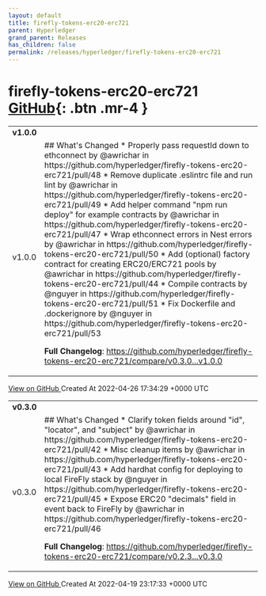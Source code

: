 ```yaml
---
layout: default
title: firefly-tokens-erc20-erc721
parent: Hyperledger
grand_parent: Releases
has_children: false
permalink: /releases/hyperledger/firefly-tokens-erc20-erc721
---
```


# firefly-tokens-erc20-erc721 <span class="fs-3 right-align">[GitHub](https://github.com/hyperledger/firefly-tokens-erc20-erc721){: .btn .mr-4 }</span>


<div>
    <table>
        <tr>
            <td colspan="2">
                <b>
                    v1.0.0
                </b>
            </td>
        </tr>
        <tr>
            <td>
                <span class="chip">
                    v1.0.0
                </span>
            </td>
            <td>
                ## What's Changed
* Properly pass requestId down to ethconnect by @awrichar in https://github.com/hyperledger/firefly-tokens-erc20-erc721/pull/48
* Remove duplicate .eslintrc file and run lint by @awrichar in https://github.com/hyperledger/firefly-tokens-erc20-erc721/pull/49
* Add helper command "npm run deploy" for example contracts by @awrichar in https://github.com/hyperledger/firefly-tokens-erc20-erc721/pull/47
* Wrap ethconnect errors in Nest errors by @awrichar in https://github.com/hyperledger/firefly-tokens-erc20-erc721/pull/50
* Add (optional) factory contract for creating ERC20/ERC721 pools by @awrichar in https://github.com/hyperledger/firefly-tokens-erc20-erc721/pull/44
* Compile contracts by @nguyer in https://github.com/hyperledger/firefly-tokens-erc20-erc721/pull/51
* Fix Dockerfile and .dockerignore by @nguyer in https://github.com/hyperledger/firefly-tokens-erc20-erc721/pull/53


**Full Changelog**: https://github.com/hyperledger/firefly-tokens-erc20-erc721/compare/v0.3.0...v1.0.0
            </td>
        </tr>
    </table>
    <a href="https://github.com/hyperledger/firefly-tokens-erc20-erc721/releases/tag/v1.0.0" class=".btn">
        View on GitHub
    </a>
    <span class="right-align">
        Created At 2022-04-26 17:34:29 +0000 UTC
    </span>
</div>

<div>
    <table>
        <tr>
            <td colspan="2">
                <b>
                    v0.3.0
                </b>
            </td>
        </tr>
        <tr>
            <td>
                <span class="chip">
                    v0.3.0
                </span>
            </td>
            <td>
                ## What's Changed
* Clarify token fields around "id", "locator", and "subject" by @awrichar in https://github.com/hyperledger/firefly-tokens-erc20-erc721/pull/42
* Misc cleanup items by @awrichar in https://github.com/hyperledger/firefly-tokens-erc20-erc721/pull/43
* Add hardhat config for deploying to local FireFly stack by @nguyer in https://github.com/hyperledger/firefly-tokens-erc20-erc721/pull/45
* Expose ERC20 "decimals" field in event back to FireFly by @awrichar in https://github.com/hyperledger/firefly-tokens-erc20-erc721/pull/46


**Full Changelog**: https://github.com/hyperledger/firefly-tokens-erc20-erc721/compare/v0.2.3...v0.3.0
            </td>
        </tr>
    </table>
    <a href="https://github.com/hyperledger/firefly-tokens-erc20-erc721/releases/tag/v0.3.0" class=".btn">
        View on GitHub
    </a>
    <span class="right-align">
        Created At 2022-04-19 23:17:33 +0000 UTC
    </span>
</div>

